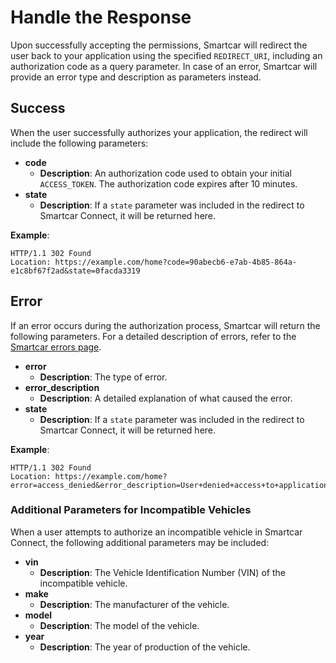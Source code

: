 # Handle the Response

Upon successfully accepting the permissions, Smartcar will redirect the user back to your application using the specified `REDIRECT_URI`, including an authorization code as a query parameter. In case of an error, Smartcar will provide an error type and description as parameters instead.

## Success

When the user successfully authorizes your application, the redirect will include the following parameters:

- **code**
  - **Description**: An authorization code used to obtain your initial `ACCESS_TOKEN`. The authorization code expires after 10 minutes.
- **state**
  - **Description**: If a `state` parameter was included in the redirect to Smartcar Connect, it will be returned here.

**Example**:

```http
HTTP/1.1 302 Found
Location: https://example.com/home?code=90abecb6-e7ab-4b85-864a-e1c8bf67f2ad&state=0facda3319
```

## Error

If an error occurs during the authorization process, Smartcar will return the following parameters. For a detailed description of errors, refer to the [Smartcar errors page](https://smartcar.com/docs).

- **error**
  - **Description**: The type of error.
- **error_description**
  - **Description**: A detailed explanation of what caused the error.
- **state**
  - **Description**: If a `state` parameter was included in the redirect to Smartcar Connect, it will be returned here.

**Example**:

```http
HTTP/1.1 302 Found
Location: https://example.com/home?error=access_denied&error_description=User+denied+access+to+application.&state=0facda3319
```

### Additional Parameters for Incompatible Vehicles

When a user attempts to authorize an incompatible vehicle in Smartcar Connect, the following additional parameters may be included:

- **vin**
  - **Description**: The Vehicle Identification Number (VIN) of the incompatible vehicle.
- **make**
  - **Description**: The manufacturer of the vehicle.
- **model**
  - **Description**: The model of the vehicle.
- **year**
  - **Description**: The year of production of the vehicle.